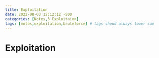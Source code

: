 ```yaml
---
title: Exploitation
date: 2022-08-03 12:12:12 -500
categories: [Notes,3_Exploitaion]
tags: [notes,exploitation,bruteforce] # tags shoud always lower cae
---
```


# Exploitation